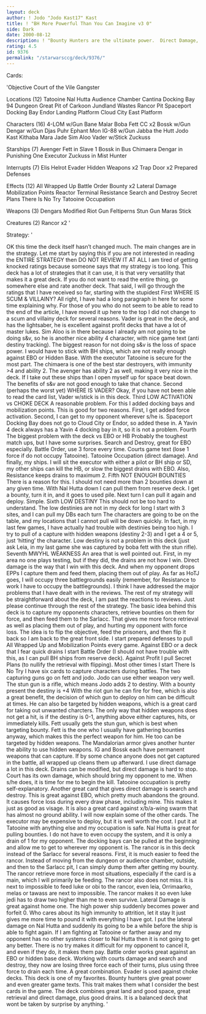```yaml
---
layout: deck
author: ! Jodo "Jodo Kast17" Kast
title: ! "BH More Powerful Than You Can Imagine v3 0"
side: Dark
date: 2000-08-12
description: ! "Bounty Hunters are the ultimate power.  Direct Damage, Capture and Feed."
rating: 4.5
id: 9376
permalink: "/starwarsccg/deck/9376/"
---
```

Cards: 

'Objective Court of the Vile Gangster

Locations (12)
Tatooine
Nal Hutta
Audience Chamber
Cantina
Docking Bay 94
Dungeon
Great Pit of Carkoon
Jundland Wastes
Rancor Pit
Spaceport Docking Bay
Endor Landing Platform
Cloud City East Platform

Characters (16)
4-LOM w/Gun
Bane Malar
Boba Fett CC x2
Bossk w/Gun
Dengar w/Gun
Djas Puhr
Ephant Mon
IG-88 w/Gun
Jabba the Hutt
Jodo Kast
Kithaba
Mara Jade
Sim Aloo
Vader w/Stick
Zuckuss

Starships (7)
Avenger
Fett in Slave 1
Bossk in Bus
Chimaera
Dengar in Punishing One
Executor
Zuckuss in Mist Hunter

Interrupts (7)
Elis Helrot
Evader
Hidden Weapons x2
Trap Door x2
Prepared Defenses

Effects (12)
All Wrapped Up
Battle Order
Bounty x2
Lateral Damage
Mobilization Points
Reactor Terminal
Resistance
Search and Destroy
Secret Plans
There Is No Try
Tatooine Occupation

Weapons (3)
Dengars Modified Riot Gun
Feltiperns Stun Gun
Maras Stick

Creatures (2)
Rancor x2
'

Strategy: '

   OK this time the deck itself hasn&#8217;t changed much.  The main changes are in the strategy.  Let me start by saying this if you are not interested in reading the ENTIRE STRATEGY then DO NOT REVIEW IT AT ALL  I am tired of getting knocked ratings because someone says that my strategy is too long.  This deck has a lot of strategies that it can use, it is that very versatility that makes it a great deck.  If you do not want to read the entire thing, go somewhere else and rate another deck.
   That said, I will go through the ratings that I have received so far, starting with the stupidest
   First WHERE IS SCUM & VILLAINY?  All right, I have had a long paragraph in here for some time explaining why.  For those of you who do not seem to be able to read to the end of the article, I have moved it up here to the top I did not change to a scum and villainy deck for several reasons.  Vader is great in the deck, and has the lightsaber, he is excellent against profit decks that have a lot of master lukes.	Sim Aloo is in there because I already am not going to be doing s&v, so he is another nice ability 4 character, with nice game text (anti destiny tracking).  The biggest reason for not doing s&v is the loss of space power.	I would have to stick with BH ships, which are not really enough against EBO or Hidden Base.  With the executor Tatooine is secure for the most part.  The chimaera is one of the best star destroyers, with immunity >4 and ability 2.  The avenger has ability 2 as well, making it very nice in the deck.  If I take out these ships than I open myself up for space beat down.  The benefits of s&v are not good enough to take that chance.
   Second (perhaps the worst yet) WHERE IS VADER?  Okay, if you have not been able to read the card list, Vader w/stick is in this deck.
   Third LOW ACTIVATION vs CHOKE DECK A reasonable problem.  For this I added docking bays and mobilization points.  This is good for two reasons.  First, I get added force activation.  Second, I can get to my opponent wherever s/he is.	Spaceport Docking Bay does not go to Cloud City or Endor, so added these in.  A Yavin 4 deck always has a Yavin 4 docking bay in it, so it is not a problem.
   Fourth The biggest problem with the deck vs EBO or HB Probably the toughest match ups, but I have some surprises.  Search and Destroy, great for EBO especially.	Battle Order, use 3 force every time.  Courts game text (lose 1 force if do not occupy Tatooine).  Tatooine Occupation (direct damage).  And finally, my ships.  I will sit the executor with either a pilot or BH ship or SD, my other ships can kill the HB, or slow the biggest drains with EBO.  Also, Resistance keeps drains to maximum 2.
  Fifth NOT ENOUGH BOUNTIES There is a reason for this.  I should not need more than 2 bounties down at any given time.  With Nal Hutta down I can pull them from reserve deck.  I get a bounty, turn it in, and it goes to used pile.  Next turn I can pull it again and deploy.  Simple.
   Sixth LOW DESTINY This should not be too hard to understand.  The low destinies are not in my deck for long  I start with 3 sites, and I can pull my DBs each turn  The characters are going to be on the table, and my locations that I cannot pull will be down quickly.  In fact, in my last few games, I have actually had trouble with destinies being too high.  I try to pull of a capture with hidden weapons (destiny 2-3) and I get a 4 or 5, just &#8216;hitting&#8217; the character.  Low destiny is not a problem in this deck (just ask Leia, in my last game she was captured by boba fett with the stun rifle).
   Seventh MWYHL WEAKNESS An area that is well pointed out.  First, in my area no one plays testing, but if they did, the drains are not how I win.  Direct damage is the way that I win with this deck.  And when my opponent drops EPPs I capture them and feed them, placing them out of play.  As far as HoTJ goes, I will occupy three battlegrounds easily (remember, for Resistance to work I have to occupy the battlegrounds).
   I think I have addressed the major problems that I have dealt with in the reviews.  The rest of my strategy will be straightforward about the deck, I am past the reactions to reviews.  Just please continue through the rest of the strategy.
   The basic idea behind this deck is to capture my opponents characters, retrieve bounties on them for force, and then feed them to the Sarlacc.  That gives me more force retrieval as well as placing them out of play, and hurting my opponent with force loss.  The idea is to flip the objective, feed the prisoners, and then flip it back so I am back to the great front side.
   I start prepared defenses to pull All Wrapped Up and Mobilization Points every game.  Against EBO or a deck that I fear quick drains I start Battle Order (I should not have trouble with this, as I can pull BH ships from reserve deck).  Against Profit I pull Secret Plans (to nullify the retrieval with flipping).  Most other times I start There Is No Try
   I have six cards to capture characters during battles.  The two capturing guns go on fett and jodo.	Jodo can use either weapon very well.  The stun gun is a rifle, which means Jodo adds 2 to destiny.  With a bounty present the destiny is +4  With the riot gun he can fire for free, which is also a great benefit, the decision of which gun to deploy on him can be difficult at times.  He can also be targeted by hidden weapons, which is a great card for taking out unwanted charcters.  The only way that hidden weapons does not get a hit, is if the destiny is 0-1, anything above either captures, hits, or immediately kills.  Fett usually gets the stun gun, which is best when targeting bounty.  Fett is the one who I usually have gathering bounties anyway, which makes this the perfect weapon for him.	He too can be targeted by hidden weapons.  The Mandalorian armor gives another hunter the ability to use hidden weapons.  IG and Bossk each have permanent weapons that can capture.  If by some chance anyone does not get captured in the battle, all wrapped up cleans them up afterward.
   I use direct damage a lot in this deck.  Drains can be modified, but direct damage is hard to stop.	Court has its own damage, which should bring my opponent to me.  When s/he does, it is time for me to begin the kill.  Tatooine occupation is pretty self-explanatory.	Another great card that gives direct damage is search and destroy.  This is great against EBO, which pretty much abandons the ground.  It causes force loss during every draw phase, including mine.  This makes it just as good as visage.  It is also a great card against x/b/a-wing swarm that has almost no ground ability.
   I will now explain some of the other cards.	The executor may be expensive to deploy, but it is well worth the cost.  I put it at Tatooine with anything else and my occupation is safe.  Nal Hutta is great for pulling bounties.  I do not have to even occupy the system, and it is only a drain of 1 for my opponent.  The docking bays can be pulled at the beginning and allow me to get to wherever my opponent is.  The rancor is in this deck instead of the Sarlacc for several reasons.  First, it is much easier to feed the rancor.  Instead of moving from the dungeon or audience chamber, outside, and then to the Sarlacc pit, I can simply dump them after getting my bounty.  The rancor retrieve more force in most situations, especially if the card is a main, which I will primarily be feeding.  The rancor also does not miss.  It is next to impossible to feed luke or obi to the rancor, even leia, Orrimaarko, melas or tawass are next to impossible.  The rancor makes it so even luke jedi has to draw two higher than me to even survive.
   Lateral Damage is great against home one.  The high power ship suddenly becomes power and forfeit 0.  Who cares about its high immunity to attrition, let it stay  It just gives me more time to pound it with everything I have got.  I put the lateral damage on Nal Hutta and suddenly its going to be a while before the ship is able to fight again.  If I am fighting at Tatooine or farther away and my opponent has no other systems closer to Nal Hutta then it is not going to get any better.  There is no try makes it difficult for my opponent to cancel it, and even if they do, it makes them pay.
   Battle order works great against an EBO or hidden base deck.  Working with courts damage and search and destroy, they now are losing three force each of their turns, plus using three force to drain each time.  A great combination.
   Evader is used against choke decks.
   This deck is one of my favorites.  Bounty hunters give great power and even greater game texts.  This trait makes them what I consider the best cards in the game.  The deck combines great land and good space, great retrieval and direct damage, plus good drains.  It is a balanced deck that wont be taken by surprise by anything.
'
